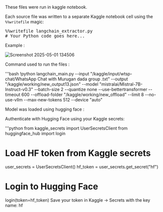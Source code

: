 These files were run in kaggle notebook.


Each source file was written to a separate Kaggle notebook cell using the `%%writefile` magic:

<pre>
%%writefile langchain_extractor.py
# Your Python code goes here...
</pre>

Example :

![Screenshot 2025-05-01 134506](https://github.com/user-attachments/assets/3ab078a1-6dc3-469a-a051-7b465b588f8a)


Command used to run the files :

'''bash
!python langchain_main.py --input "/kaggle/input/wtsp-chat/WhatsApp Chat with Murugan dada group .txt" --output "/kaggle/working/new_output13.json" --model "mistralai/Mistral-7B-Instruct-v0.3" --batch-size 2 --quantize none   --use-bettertransformer --timeout 600 --offload-folder "/kaggle/working/new_offload" --limit 8 --no-use-vllm --max-new-tokens 512  --device "auto" 

Model was loaded using hugging face :

Authenticate with Hugging Face using your Kaggle secrets:

'''python
from kaggle_secrets import UserSecretsClient
from huggingface_hub import login

# Load HF token from Kaggle secrets
user_secrets = UserSecretsClient()
hf_token = user_secrets.get_secret("hf")

# Login to Hugging Face
login(token=hf_token)
Save your token in Kaggle → Secrets with the key name: hf

